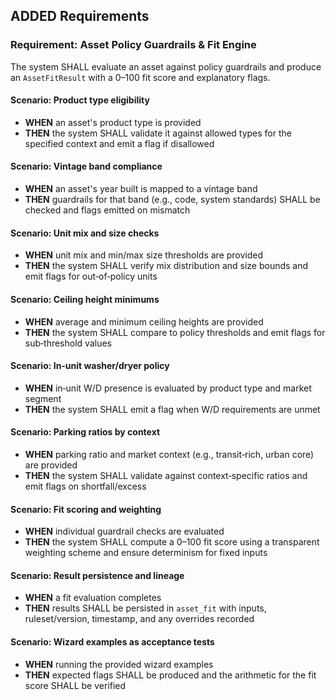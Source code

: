 ## ADDED Requirements

### Requirement: Asset Policy Guardrails & Fit Engine
The system SHALL evaluate an asset against policy guardrails and produce an `AssetFitResult` with a 0–100 fit score and explanatory flags.

#### Scenario: Product type eligibility
- **WHEN** an asset's product type is provided
- **THEN** the system SHALL validate it against allowed types for the specified context and emit a flag if disallowed

#### Scenario: Vintage band compliance
- **WHEN** an asset's year built is mapped to a vintage band
- **THEN** guardrails for that band (e.g., code, system standards) SHALL be checked and flags emitted on mismatch

#### Scenario: Unit mix and size checks
- **WHEN** unit mix and min/max size thresholds are provided
- **THEN** the system SHALL verify mix distribution and size bounds and emit flags for out‑of‑policy units

#### Scenario: Ceiling height minimums
- **WHEN** average and minimum ceiling heights are provided
- **THEN** the system SHALL compare to policy thresholds and emit flags for sub‑threshold values

#### Scenario: In‑unit washer/dryer policy
- **WHEN** in‑unit W/D presence is evaluated by product type and market segment
- **THEN** the system SHALL emit a flag when W/D requirements are unmet

#### Scenario: Parking ratios by context
- **WHEN** parking ratio and market context (e.g., transit‑rich, urban core) are provided
- **THEN** the system SHALL validate against context‑specific ratios and emit flags on shortfall/excess

#### Scenario: Fit scoring and weighting
- **WHEN** individual guardrail checks are evaluated
- **THEN** the system SHALL compute a 0–100 fit score using a transparent weighting scheme and ensure determinism for fixed inputs

#### Scenario: Result persistence and lineage
- **WHEN** a fit evaluation completes
- **THEN** results SHALL be persisted in `asset_fit` with inputs, ruleset/version, timestamp, and any overrides recorded

#### Scenario: Wizard examples as acceptance tests
- **WHEN** running the provided wizard examples
- **THEN** expected flags SHALL be produced and the arithmetic for the fit score SHALL be verified


